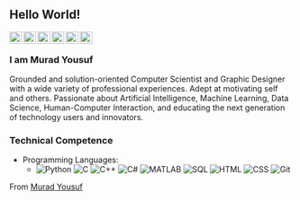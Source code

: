 ## Hello World!

<a href="https://twitter.com/muradyf">
  <img align="left" alt="Murad's Twitter" width="22px" src="https://cdn.jsdelivr.net/npm/simple-icons@3.13.0/icons/twitter.svg" />
</a>
<a href="https://www.linkedin.com/in/muradyf/">
  <img align="left" alt="Murad's Linkdein" width="22px" src="https://cdn.jsdelivr.net/npm/simple-icons@3.13.0/icons/linkedin.svg" />
</a>
<a href="https://github.com/muradyf">
  <img align="left" alt="Murad's Github" width="22px" src="https://cdn.jsdelivr.net/npm/simple-icons@3.13.0/icons/github.svg" />
</a>
<a href="https://www.youtube.com/c/perseusss">
  <img align="left" alt="Murad's YouTube" width="22px" src="https://cdn.jsdelivr.net/npm/simple-icons@3.13.0/icons/youtube.svg" />
</a>
<a href="https://www.behance.net/muradyf">
  <img align="left" alt="Murad's Behance" width="22px" src="https://cdn.jsdelivr.net/npm/simple-icons@3.13.0/icons/behance.svg" />
</a>
<a href="mailto:muradyf@outlook.com">
  <img align="left" alt="Murad's Outlook" width="22px" src="https://cdn.jsdelivr.net/npm/simple-icons@3.13.0/icons/microsoftoutlook.svg" />
</a>
<br />

### I am Murad Yousuf
Grounded and solution-oriented Computer Scientist and Graphic Designer with a wide variety of professional experiences. Adept at motivating self and others. Passionate about Artificial Intelligence, Machine Learning, Data Science, Human-Computer Interaction, and educating the next generation of technology users and innovators.

### Technical Competence
- Programming Languages:
  - ![Python](https://img.shields.io/badge/-Python-000000?style=for-the-badge&logo=pythonlogoColor=ffffff)
    ![C](https://img.shields.io/badge/-C-000000?style=for-the-badge&logo=C&logoColor=ffffff)
    ![C++](https://img.shields.io/badge/-C++-000000?style=for-the-badge&logo=C%2B%2B&logoColor=ffffff)
    ![C#](https://img.shields.io/badge/-C#-000000?style=for-the-badge&logo=C#)
    ![MATLAB](https://img.shields.io/badge/-MATLAB-000000?style=for-the-badge&logo=MATLAB)
    ![SQL](https://img.shields.io/badge/-SQL-000000?style=for-the-badge&logo=MySQL&logoColor=ffffff)
    ![HTML](https://img.shields.io/badge/-HTML5-000000?style=for-the-badge&logo=HTML5&logoColor=ffffff)
    ![CSS](https://img.shields.io/badge/-CSS3-000000?style=for-the-badge&logo=CSS3&logoColor=ffffff)
    ![Git](https://img.shields.io/badge/-Git-000000?style=for-the-badge&logo=git&logoColor=ffffff)

From [Murad Yousuf](https://github.com/muradyf)
